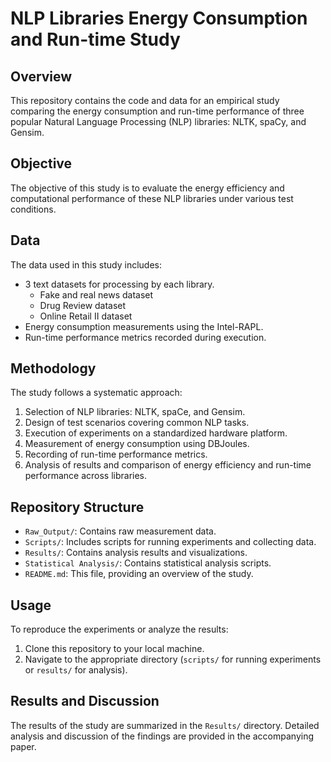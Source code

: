 # NLP Libraries Energy Consumption and Run-time Study

## Overview
This repository contains the code and data for an empirical study comparing the energy consumption and run-time performance of three popular Natural Language Processing (NLP) libraries: NLTK, spaCy, and Gensim.

## Objective
The objective of this study is to evaluate the energy efficiency and computational performance of these NLP libraries under various test conditions.

## Data
The data used in this study includes:

- 3 text datasets for processing by each library.
    - Fake and real news dataset
    - Drug Review dataset
    - Online Retail II dataset
- Energy consumption measurements using the Intel-RAPL.
- Run-time performance metrics recorded during execution.

## Methodology
The study follows a systematic approach:

1. Selection of NLP libraries: NLTK, spaCe, and Gensim.
2. Design of test scenarios covering common NLP tasks.
3. Execution of experiments on a standardized hardware platform.
4. Measurement of energy consumption using DBJoules.
5. Recording of run-time performance metrics.
6. Analysis of results and comparison of energy efficiency and run-time performance across libraries.

## Repository Structure
- `Raw_Output/`: Contains raw measurement data.
- `Scripts/`: Includes scripts for running experiments and collecting data.
- `Results/`: Contains analysis results and visualizations.
- `Statistical Analysis/`: Contains statistical analysis scripts.
- `README.md`: This file, providing an overview of the study.

## Usage
To reproduce the experiments or analyze the results:
1. Clone this repository to your local machine.
2. Navigate to the appropriate directory (`scripts/` for running experiments or `results/` for analysis).


## Results and Discussion
The results of the study are summarized in the `Results/` directory. Detailed analysis and discussion of the findings are provided in the accompanying paper.




